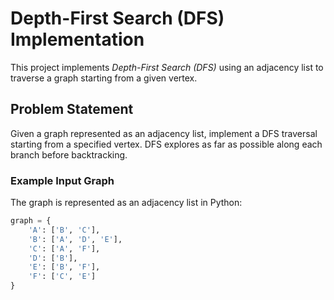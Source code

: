 # Depth-First Search (DFS) Implementation

This project implements *Depth-First Search (DFS)* using an adjacency list to traverse a graph starting from a given vertex.

## Problem Statement

Given a graph represented as an adjacency list, implement a DFS traversal starting from a specified vertex. DFS explores as far as possible along each branch before backtracking.

### Example Input Graph

The graph is represented as an adjacency list in Python:

```python
graph = {
    'A': ['B', 'C'],
    'B': ['A', 'D', 'E'],
    'C': ['A', 'F'],
    'D': ['B'],
    'E': ['B', 'F'],
    'F': ['C', 'E']
}

